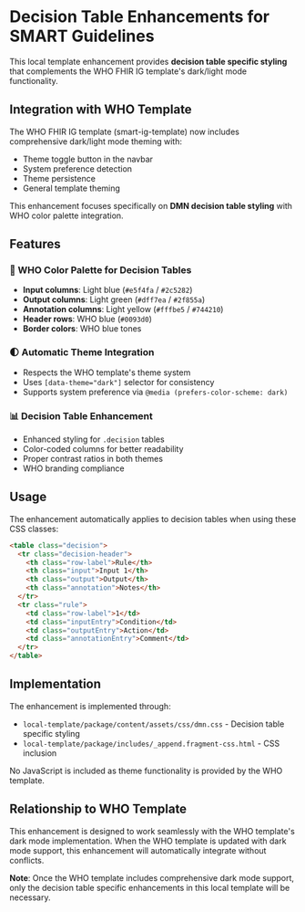 # Decision Table Enhancements for SMART Guidelines

This local template enhancement provides **decision table specific styling** that complements the WHO FHIR IG template's dark/light mode functionality. 

## Integration with WHO Template

The WHO FHIR IG template (smart-ig-template) now includes comprehensive dark/light mode theming with:
- Theme toggle button in the navbar
- System preference detection
- Theme persistence
- General template theming

This enhancement focuses specifically on **DMN decision table styling** with WHO color palette integration.

## Features

### 🎨 WHO Color Palette for Decision Tables
- **Input columns**: Light blue (`#e5f4fa` / `#2c5282`)
- **Output columns**: Light green (`#dff7ea` / `#2f855a`) 
- **Annotation columns**: Light yellow (`#fffbe5` / `#744210`)
- **Header rows**: WHO blue (`#0093d0`)
- **Border colors**: WHO blue tones

### 🌓 Automatic Theme Integration
- Respects the WHO template's theme system
- Uses `[data-theme="dark"]` selector for consistency
- Supports system preference via `@media (prefers-color-scheme: dark)`

### 📊 Decision Table Enhancement
- Enhanced styling for `.decision` tables
- Color-coded columns for better readability
- Proper contrast ratios in both themes
- WHO branding compliance

## Usage

The enhancement automatically applies to decision tables when using these CSS classes:

```html
<table class="decision">
  <tr class="decision-header">
    <th class="row-label">Rule</th>
    <th class="input">Input 1</th>
    <th class="output">Output</th>
    <th class="annotation">Notes</th>
  </tr>
  <tr class="rule">
    <td class="row-label">1</td>
    <td class="inputEntry">Condition</td>
    <td class="outputEntry">Action</td>
    <td class="annotationEntry">Comment</td>
  </tr>
</table>
```

## Implementation

The enhancement is implemented through:
- `local-template/package/content/assets/css/dmn.css` - Decision table specific styling
- `local-template/package/includes/_append.fragment-css.html` - CSS inclusion

No JavaScript is included as theme functionality is provided by the WHO template.

## Relationship to WHO Template

This enhancement is designed to work seamlessly with the WHO template's dark mode implementation. When the WHO template is updated with dark mode support, this enhancement will automatically integrate without conflicts.

**Note**: Once the WHO template includes comprehensive dark mode support, only the decision table specific enhancements in this local template will be necessary.